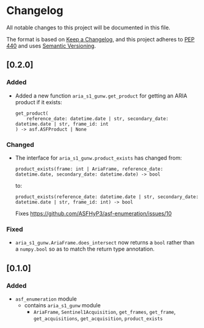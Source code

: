 # Changelog

All notable changes to this project will be documented in this file.

The format is based on [Keep a Changelog](https://keepachangelog.com/en/1.0.0/),
and this project adheres to [PEP 440](https://www.python.org/dev/peps/pep-0440/)
and uses [Semantic Versioning](https://semver.org/spec/v2.0.0.html).

## [0.2.0]

### Added
- Added a new function `aria_s1_gunw.get_product` for getting an ARIA product if it exists:
  ```
  get_product(
      reference_date: datetime.date | str, secondary_date: datetime.date | str, frame_id: int
  ) -> asf.ASFProduct | None
  ```

### Changed
- The interface for `aria_s1_gunw.product_exists` has changed from:
  ```
  product_exists(frame: int | AriaFrame, reference_date: datetime.date, secondary_date: datetime.date) -> bool
  ```
  to:
  ```
  product_exists(reference_date: datetime.date | str, secondary_date: datetime.date | str, frame_id: int) -> bool
  ```
  Fixes https://github.com/ASFHyP3/asf-enumeration/issues/10

### Fixed
- `aria_s1_gunw.AriaFrame.does_intersect` now returns a `bool` rather than a `numpy.bool` so as to match the return type annotation.

## [0.1.0]

### Added
- `asf_enumeration` module
   - contains `aria_s1_gunw` module
      - `AriaFrame`, `Sentinel1Acquisition`, `get_frames`, `get_frame`, `get_acquisitions`, `get_acquisition`, `product_exists`
